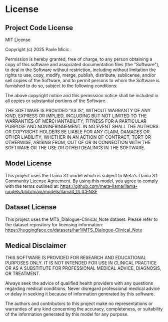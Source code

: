 # License

## Project Code License

MIT License

Copyright (c) 2025 Pavle Micic

Permission is hereby granted, free of charge, to any person obtaining a copy
of this software and associated documentation files (the "Software"), to deal
in the Software without restriction, including without limitation the rights
to use, copy, modify, merge, publish, distribute, sublicense, and/or sell
copies of the Software, and to permit persons to whom the Software is
furnished to do so, subject to the following conditions:

The above copyright notice and this permission notice shall be included in all
copies or substantial portions of the Software.

THE SOFTWARE IS PROVIDED "AS IS", WITHOUT WARRANTY OF ANY KIND, EXPRESS OR
IMPLIED, INCLUDING BUT NOT LIMITED TO THE WARRANTIES OF MERCHANTABILITY,
FITNESS FOR A PARTICULAR PURPOSE AND NONINFRINGEMENT. IN NO EVENT SHALL THE
AUTHORS OR COPYRIGHT HOLDERS BE LIABLE FOR ANY CLAIM, DAMAGES OR OTHER
LIABILITY, WHETHER IN AN ACTION OF CONTRACT, TORT OR OTHERWISE, ARISING FROM,
OUT OF OR IN CONNECTION WITH THE SOFTWARE OR THE USE OR OTHER DEALINGS IN THE
SOFTWARE.

## Model License

This project uses the Llama 3.1 model which is subject to Meta's Llama 3.1 Community License Agreement. By using this model, you agree to comply with the terms outlined at:
https://github.com/meta-llama/llama-models/blob/main/models/llama3_1/LICENSE

## Dataset License

This project uses the MTS_Dialogue-Clinical_Note dataset. Please refer to the dataset repository for licensing information:
https://huggingface.co/datasets/har1/MTS_Dialogue-Clinical_Note

## Medical Disclaimer

THIS SOFTWARE IS PROVIDED FOR RESEARCH AND EDUCATIONAL PURPOSES ONLY. IT IS NOT INTENDED FOR USE IN CLINICAL PRACTICE OR AS A SUBSTITUTE FOR PROFESSIONAL MEDICAL ADVICE, DIAGNOSIS, OR TREATMENT. 

Always seek the advice of qualified health providers with any questions regarding medical conditions. Never disregard professional medical advice or delay in seeking it because of information generated by this software.

The authors and contributors to this project make no representations or warranties of any kind concerning the accuracy, completeness, or suitability of the information generated by this model for any purpose.
